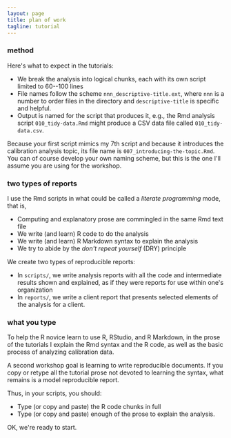 ```yaml
---
layout: page
title: plan of work
tagline: tutorial
---
```


### method  

Here's what to expect in the tutorials: 

- We break the analysis into logical chunks, each with its own script limited to   60--100 lines 
- File names follow the scheme `nnn_descriptive-title.ext`, where `nnn` is a number to order files in the directory and `descriptive-title` is specific and helpful. 
- Output is named for the script that produces it, e.g., the Rmd analysis script  `010_tidy-data.Rmd` might produce a CSV data file called    `010_tidy-data.csv`. 


Because your first script mimics my 7th script and because it introduces the calibration analysis topic, its file name is `007_introducing-the-topic.Rmd`. You can of course develop your own naming scheme, but this is the one I'll assume you are using for the workshop. 


### two types of reports   

I use the Rmd scripts in what could be called a *literate programming* mode, that is, 

- Computing and explanatory prose are commingled in the same Rmd text file 
- We write (and learn) R code to do the analysis 
- We write (and learn) R Markdown syntax to explain the analysis 
- We try to abide by the *don't repeat yourself* (DRY) principle 

We create two types of reproducible reports: 

- In  `scripts/`, we write analysis reports with all the code and intermediate results shown and explained, as if they were reports for use within one's organization 
- In  `reports/`, we write a client report that presents selected elements of the analysis for a client.



### what you type

To help the R novice learn to use R, RStudio, and R Markdown, in the prose of the tutorials I explain the Rmd syntax and the R code, as well as the basic process of analyzing calibration data.   

A second workshop goal is learning to write reproducible documents. If you copy or retype all the tutorial prose not devoted to learning the syntax, what remains is a model reproducible report. 

Thus, in your scripts, you should: 

- Type (or copy and paste) the R code chunks in full 
- Type (or copy and paste) enough of the prose to explain the analysis. 

OK, we're ready to start. 


